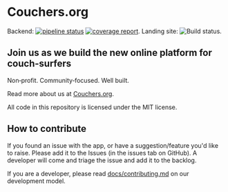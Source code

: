 # Couchers.org

Backend: [![pipeline status](https://gitlab.com/couchers/couchers/badges/develop/pipeline.svg)](https://gitlab.com/couchers/couchers/-/commits/develop) [![coverage report](https://gitlab.com/couchers/couchers/badges/develop/coverage.svg)](https://gitlab.com/couchers/couchers/-/commits/develop). Landing site: ![Build status](https://codebuild.us-east-1.amazonaws.com/badges?uuid=eyJlbmNyeXB0ZWREYXRhIjoiQ0dZUmlKNGZMREx1RXlxcnRLSTlJTnlnNU9DR3RHRVk3R1NZKzZibkJYN3hTTGdNWVZFZG1raVpyOGxPckVsd3JqcDV6aktGTUI3c1Z4cEhNMkN3ZTdRPSIsIml2UGFyYW1ldGVyU3BlYyI6Ik4rVEd4YmF3UmljQmJYYWYiLCJtYXRlcmlhbFNldFNlcmlhbCI6MX0%3D&branch=master).

## Join us as we build the new online platform for couch-surfers

Non‑profit. Community‑focused. Well built.

Read more about us at [Couchers.org](https://couchers.org).

All code in this repository is licensed under the MIT license.

## How to contribute

If you found an issue with the app, or have a suggestion/feature you'd like to raise. Please add it to the Issues (in the issues tab on GitHub). A developer will come and triage the issue and add it to the backlog.

If you are a developer, please read [docs/contributing.md](docs/contributing.md) on our development model.
